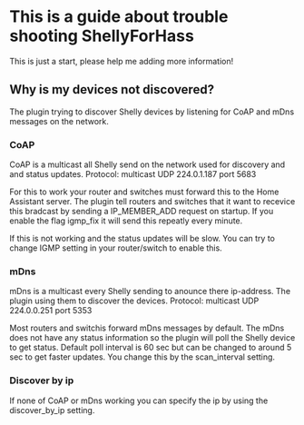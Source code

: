 # This is a guide about trouble shooting ShellyForHass

This is just a start, please help me adding more information!

## Why is my devices not discovered?
The plugin trying to discover Shelly devices by listening for CoAP and mDns messages on the network.

### CoAP
CoAP is a multicast all Shelly send on the network used for discovery and and status updates.
Protocol: multicast UDP 224.0.1.187 port 5683

For this to work your router and switches must forward this to the Home Assistant server. The plugin tell routers and switches that it want to recevice this bradcast by sending a IP_MEMBER_ADD request on startup. If you enable the flag igmp_fix it will send this repeatly every minute.

If this is not working and the status updates will be slow. You can try to change IGMP setting in your router/switch to enable this.

### mDns
mDns is a multicast every Shelly sending to anounce there ip-address. The plugin using them to discover the devices.
Protocol: multicast UDP 224.0.0.251 port 5353

Most routers and switchis forward mDns messages by default. The mDns does not have any status information so the plugin will poll the Shelly device to get status. Default poll interval is 60 sec but can be changed to around 5 sec to get faster updates. You change this by the scan_interval setting.

### Discover by ip
If none of CoAP or mDns working you can specify the ip by using the discover_by_ip setting.
